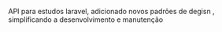 API para estudos laravel, adicionado novos padrões de degisn , simplificando a desenvolvimento e manutenção 
